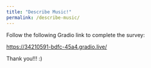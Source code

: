 ```yaml
---
title: "Describe Music!"
permalink: /describe-music/
---
```


Follow the following Gradio link to complete the survey:

<a href=" https://34210591-bdfc-45a4.gradio.live"> https://34210591-bdfc-45a4.gradio.live/</a>

Thank you!!! :)
